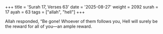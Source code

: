 +++
title = 'Surah 17, Verses 63'
date = '2025-08-27'
weight = 2092
surah = 17
ayah = 63
tags = ["allah", "hell"]
+++

Allah responded, “Be gone! Whoever of them follows you, Hell will surely be the reward for all of you—an ample reward.